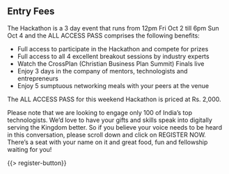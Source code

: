 ﻿## <i class="icon fa-ticket"></i> Entry Fees

The Hackathon is a 3 day event that runs from 12pm Fri Oct 2 till 6pm Sun Oct 4 and the ALL ACCESS PASS comprises the following benefits:

* <i class="icon fa-ticket"></i> Full access to participate in the Hackathon and compete for prizes
* <i class="icon fa-ticket"></i> Full access to all 4 excellent breakout sessions by industry experts
* <i class="icon fa-ticket"></i> Watch the CrossPlan (Christian Business Plan Summit) Finals live
* <i class="icon fa-ticket"></i> Enjoy 3 days in the company of mentors, technologists and entrepreneurs
* <i class="icon fa-ticket"></i> Enjoy 5 sumptuous networking meals with your peers at the venue

The ALL ACCESS PASS for this weekend Hackathon is priced at Rs. 2,000. 

Please note that we are looking to engage only 100 of India’s top technologists. We’d love to have your gifts and skills speak into digitally serving the Kingdom better. So if you believe your voice needs to be heard in this conversation, please scroll down and click on REGISTER NOW. There’s a seat with your name on it and great food, fun and fellowship waiting for you!

{{> register-button}}
